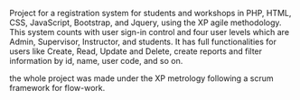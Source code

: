Project for a registration system for students and workshops in PHP, HTML, CSS, JavaScript, Bootstrap, and Jquery, using the XP agile methodology.
This system counts with user sign-in control and four user levels which are Admin, Supervisor, Instructor, and students.
It has full functionalities for users like Create, Read, Update and Delete, create reports and filter information by id, name, user code, and so on.

the whole project was made under the XP metrology following a scrum framework for flow-work.

